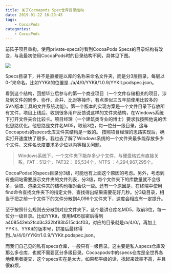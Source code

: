 ```yaml
---
title: 关于Cocoapods Spec仓库目录结构
date: 2019-01-22 16:29:45
tags: 
    - CocoaPods
categories:
    - CocoaPods
---
```


前阵子项目重构，使用private-specs时看到CocoaPods Specs的目录结构有改变，与我最初使用CocoaPods时的目录结构不同，具体见下图。

![](/uploads/1.jpg)

Specs目录下，并不是直接是以库的名称来命名文件夹，而是分3层目录，每层以0-f来命名。比如YYKit的位置是../a/4/0/YYKit/1.0.9/YYKit.podspec.json。

看到这个结构，回想毕业后参与的第一个商业项目（一个文件存储相关的项目，涉及到文件的同步、协作、合并、比对等操作，有点类似三五年前使用比较多的SVN版本工具的文件系统功能）。第一个版本的实现方案是一个文件目录下存放所有文件，项目上线后，收到很多用户反馈说这样的文件夹结构，在Windows系统下打开文件夹会比较卡。项目经理（一个建筑类专业的博士）要求我按照他说的优化思路优化。他思路是文件名MD5，取前3位，每一位分一级目录，这与Cocoapods的specs仓库文件夹结构是一致的。
按照项目经理的思路实现后，确实打开速度快了很多。我也去了解了Windows系统的一个文件夹最多能存放多少个文件、文件名长度要求多少位以内等相关问题。

> Windows系统下，一个文件夹下能存多少个文件，与硬盘格式有直接关系。FAT：512个，FAT32： 65,534个，NTFS ：4,294,967,295个。

CocoaPodsd的specs目录分3级，可能也有上面这个原因的考虑。另外，考虑到有些网站需要展示文件夹的文件列表，分3级，每个文件夹下的库数量就不会很多，读取、渲染文件夹的结构也相对会快一些。还有一个原因是，在终端中使用find命令查找文件夹下的指定文件，查找得出结果需要花好几秒。分3级目录，相当于把之前一个文件下的文件分散到4,096个文件夹下，速度会相应有一定提升。

至于按照什么规则去分散到对应文件夹下，这个是讲仓库名MD5，取前3位，每一位分一级目录。比如YYKit，使用MD5加密后得到a408542eb2fcd3c332bf83b515cdcf03，对应的目录就是/a/4/0/，再加上YYKit、YYKit的版本号，拼接后最终得到../a/4/0/YYKit/1.0.9/YYKit.podspec.json。

而我们自己见的私有specs仓库，一般只有一级目录。这主要是私人specs仓库没那么多仓库，也就不需要区分多级目录。Cocoapods中的specs仓库是全世界各地使用者提交，这个specs实在是太大，如果都平级的话，找起来效率不高，并且很麻烦。